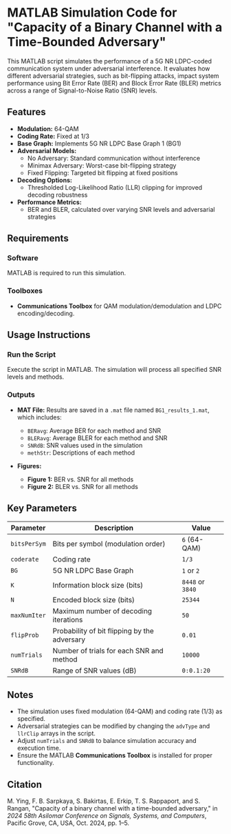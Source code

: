 # MATLAB Simulation Code for "Capacity of a Binary Channel with a Time-Bounded Adversary"

This MATLAB script simulates the performance of a 5G NR LDPC-coded communication system under adversarial interference. It evaluates how different adversarial strategies, such as bit-flipping attacks, impact system performance using Bit Error Rate (BER) and Block Error Rate (BLER) metrics across a range of Signal-to-Noise Ratio (SNR) levels.

## Features

- **Modulation:** 64-QAM  
- **Coding Rate:** Fixed at 1/3  
- **Base Graph:** Implements 5G NR LDPC Base Graph 1 (BG1)  
- **Adversarial Models:**  
  - No Adversary: Standard communication without interference  
  - Minimax Adversary: Worst-case bit-flipping strategy  
  - Fixed Flipping: Targeted bit flipping at fixed positions  
- **Decoding Options:**  
  - Thresholded Log-Likelihood Ratio (LLR) clipping for improved decoding robustness  
- **Performance Metrics:**  
  - BER and BLER, calculated over varying SNR levels and adversarial strategies  

## Requirements

### Software

MATLAB is required to run this simulation.

### Toolboxes

- **Communications Toolbox** for QAM modulation/demodulation and LDPC encoding/decoding.

## Usage Instructions

### Run the Script

Execute the script in MATLAB. The simulation will process all specified SNR levels and methods.

### Outputs

- **MAT File:** Results are saved in a `.mat` file named `BG1_results_1.mat`, which includes:
  - `BERavg`: Average BER for each method and SNR  
  - `BLERavg`: Average BLER for each method and SNR  
  - `SNRdB`: SNR values used in the simulation  
  - `methStr`: Descriptions of each method  

- **Figures:**
  - **Figure 1:** BER vs. SNR for all methods  
  - **Figure 2:** BLER vs. SNR for all methods  

## Key Parameters

| Parameter     | Description                                  | Value         |
|---------------|----------------------------------------------|---------------|
| `bitsPerSym`  | Bits per symbol (modulation order)           | `6` (64-QAM)  |
| `coderate`    | Coding rate                                  | `1/3`         |
| `BG`          | 5G NR LDPC Base Graph                        | `1` or `2`    |
| `K`           | Information block size (bits)                | `8448` or `3840`|
| `N`           | Encoded block size (bits)                    | `25344`       |
| `maxNumIter`  | Maximum number of decoding iterations        | `50`          |
| `flipProb`    | Probability of bit flipping by the adversary | `0.01`        |
| `numTrials`   | Number of trials for each SNR and method     | `10000`        |
| `SNRdB`       | Range of SNR values (dB)                     | `0:0.1:20`    |

## Notes

- The simulation uses fixed modulation (64-QAM) and coding rate (1/3) as specified.  
- Adversarial strategies can be modified by changing the `advType` and `llrClip` arrays in the script.  
- Adjust `numTrials` and `SNRdB` to balance simulation accuracy and execution time.  
- Ensure the MATLAB **Communications Toolbox** is installed for proper functionality.  

## Citation

M. Ying, F. B. Sarpkaya, S. Bakirtas, E. Erkip, T. S. Rappaport, and S. Rangan, "Capacity of a binary channel with a time-bounded adversary," in *2024 58th Asilomar Conference on Signals, Systems, and Computers*, Pacific Grove, CA, USA, Oct. 2024, pp. 1–5.
